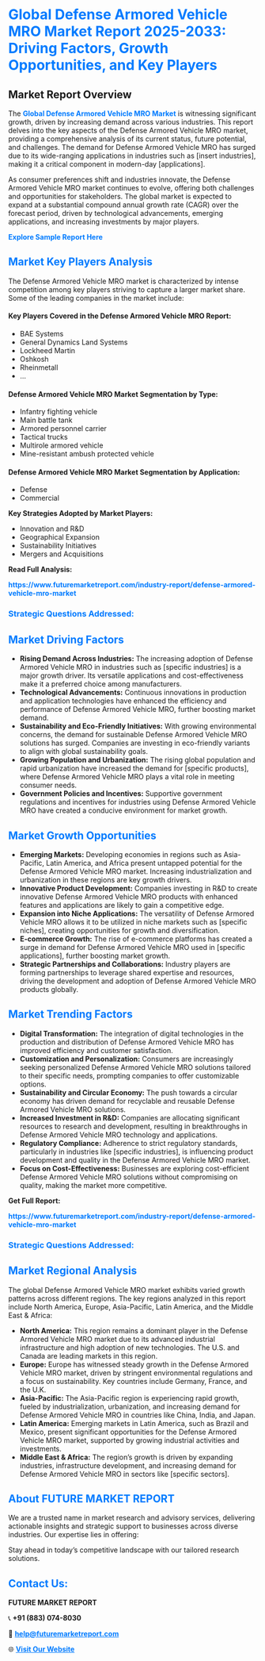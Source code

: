 <h1 style="color: #007BFF;">Global Defense Armored Vehicle MRO Market Report 2025-2033: Driving Factors, Growth Opportunities, and Key Players</h1>

<section id="overview">
<h2>Market Report Overview</h2>
<p>The <a href="https://www.futuremarketreport.com/industry-report/defense-armored-vehicle-mro-market" style="color: #007BFF; text-decoration: none;"><strong>Global Defense Armored Vehicle MRO Market</strong></a> is witnessing significant growth, driven by increasing demand across various industries. This report delves into the key aspects of the Defense Armored Vehicle MRO market, providing a comprehensive analysis of its current status, future potential, and challenges. The demand for Defense Armored Vehicle MRO has surged due to its wide-ranging applications in industries such as [insert industries], making it a critical component in modern-day [applications].</p>
<p>As consumer preferences shift and industries innovate, the Defense Armored Vehicle MRO market continues to evolve, offering both challenges and opportunities for stakeholders. The global market is expected to expand at a substantial compound annual growth rate (CAGR) over the forecast period, driven by technological advancements, emerging applications, and increasing investments by major players.</p>
</section>

<section id="overview">
<p><a href="https://www.futuremarketreport.com/request-sample/reportId=56677" style="color: #007BFF; text-decoration: none;"><strong>Explore Sample Report Here</strong></a></p>
</section>

<section id="key-players">
<h2 style="color: #007BFF;">Market Key Players Analysis</h2>
<p>The Defense Armored Vehicle MRO market is characterized by intense competition among key players striving to capture a larger market share. Some of the leading companies in the market include:</p>
<h4>Key Players Covered in the Defense Armored Vehicle MRO Report:</h4>
<ul><li>BAE Systems</li><li>General Dynamics Land Systems</li><li>Lockheed Martin</li><li>Oshkosh</li><li>Rheinmetall</li><li>...</li></ul>
<h4>Defense Armored Vehicle MRO Market Segmentation by Type:</h4>
<ul><li>Infantry fighting vehicle</li><li>Main battle tank</li><li>Armored personnel carrier</li><li>Tactical trucks</li><li>Multirole armored vehicle</li><li>Mine-resistant ambush protected vehicle</li></ul>

<h4>Defense Armored Vehicle MRO Market Segmentation by Application:</h4>
<ul><li>Defense</li><li>Commercial</li></ul>
<p><strong>Key Strategies Adopted by Market Players:</strong></p>
<ul>
<li>Innovation and R&D</li>
<li>Geographical Expansion</li>
<li>Sustainability Initiatives</li>
<li>Mergers and Acquisitions</li>
</ul>
</section>

<section>
<p><strong>Read Full Analysis: </strong></p><a href="https://www.futuremarketreport.com/industry-report/defense-armored-vehicle-mro-market" style="color: #007BFF; text-decoration: none;"><strong>https://www.futuremarketreport.com/industry-report/defense-armored-vehicle-mro-market</strong></a>
<h3 style="color: #007BFF;">Strategic Questions Addressed:</h3>
</section>

<section id="driving-factors">
<h2 style="color: #007BFF;">Market Driving Factors</h2>
<ul>
<li><strong>Rising Demand Across Industries:</strong> The increasing adoption of Defense Armored Vehicle MRO in industries such as [specific industries] is a major growth driver. Its versatile applications and cost-effectiveness make it a preferred choice among manufacturers.</li>
<li><strong>Technological Advancements:</strong> Continuous innovations in production and application technologies have enhanced the efficiency and performance of Defense Armored Vehicle MRO, further boosting market demand.</li>
<li><strong>Sustainability and Eco-Friendly Initiatives:</strong> With growing environmental concerns, the demand for sustainable Defense Armored Vehicle MRO solutions has surged. Companies are investing in eco-friendly variants to align with global sustainability goals.</li>
<li><strong>Growing Population and Urbanization:</strong> The rising global population and rapid urbanization have increased the demand for [specific products], where Defense Armored Vehicle MRO plays a vital role in meeting consumer needs.</li>
<li><strong>Government Policies and Incentives:</strong> Supportive government regulations and incentives for industries using Defense Armored Vehicle MRO have created a conducive environment for market growth.</li>
</ul>
</section>

<section id="growth-opportunities">
<h2 style="color: #007BFF;">Market Growth Opportunities</h2>
<ul>
<li><strong>Emerging Markets:</strong> Developing economies in regions such as Asia-Pacific, Latin America, and Africa present untapped potential for the Defense Armored Vehicle MRO market. Increasing industrialization and urbanization in these regions are key growth drivers.</li>
<li><strong>Innovative Product Development:</strong> Companies investing in R&D to create innovative Defense Armored Vehicle MRO products with enhanced features and applications are likely to gain a competitive edge.</li>
<li><strong>Expansion into Niche Applications:</strong> The versatility of Defense Armored Vehicle MRO allows it to be utilized in niche markets such as [specific niches], creating opportunities for growth and diversification.</li>
<li><strong>E-commerce Growth:</strong> The rise of e-commerce platforms has created a surge in demand for Defense Armored Vehicle MRO used in [specific applications], further boosting market growth.</li>
<li><strong>Strategic Partnerships and Collaborations:</strong> Industry players are forming partnerships to leverage shared expertise and resources, driving the development and adoption of Defense Armored Vehicle MRO products globally.</li>
</ul>
</section>

<section id="trending-factors">
<h2 style="color: #007BFF;">Market Trending Factors</h2>
<ul>
<li><strong>Digital Transformation:</strong> The integration of digital technologies in the production and distribution of Defense Armored Vehicle MRO has improved efficiency and customer satisfaction.</li>
<li><strong>Customization and Personalization:</strong> Consumers are increasingly seeking personalized Defense Armored Vehicle MRO solutions tailored to their specific needs, prompting companies to offer customizable options.</li>
<li><strong>Sustainability and Circular Economy:</strong> The push towards a circular economy has driven demand for recyclable and reusable Defense Armored Vehicle MRO solutions.</li>
<li><strong>Increased Investment in R&D:</strong> Companies are allocating significant resources to research and development, resulting in breakthroughs in Defense Armored Vehicle MRO technology and applications.</li>
<li><strong>Regulatory Compliance:</strong> Adherence to strict regulatory standards, particularly in industries like [specific industries], is influencing product development and quality in the Defense Armored Vehicle MRO market.</li>
<li><strong>Focus on Cost-Effectiveness:</strong> Businesses are exploring cost-efficient Defense Armored Vehicle MRO solutions without compromising on quality, making the market more competitive.</li>
</ul>
</section>

<section>
<p><strong>Get Full Report: </strong></p><a href="https://www.futuremarketreport.com/industry-report/defense-armored-vehicle-mro-market" style="color: #007BFF; text-decoration: none;"><strong>https://www.futuremarketreport.com/industry-report/defense-armored-vehicle-mro-market</strong></a>
<h3 style="color: #007BFF;">Strategic Questions Addressed:</h3>
</section>


<section id="regional-analysis">
<h2 style="color: #007BFF;">Market Regional Analysis</h2>
<p>The global Defense Armored Vehicle MRO market exhibits varied growth patterns across different regions. The key regions analyzed in this report include North America, Europe, Asia-Pacific, Latin America, and the Middle East & Africa:</p>
<ul>
<li><strong>North America:</strong> This region remains a dominant player in the Defense Armored Vehicle MRO market due to its advanced industrial infrastructure and high adoption of new technologies. The U.S. and Canada are leading markets in this region.</li>
<li><strong>Europe:</strong> Europe has witnessed steady growth in the Defense Armored Vehicle MRO market, driven by stringent environmental regulations and a focus on sustainability. Key countries include Germany, France, and the U.K.</li>
<li><strong>Asia-Pacific:</strong> The Asia-Pacific region is experiencing rapid growth, fueled by industrialization, urbanization, and increasing demand for Defense Armored Vehicle MRO in countries like China, India, and Japan.</li>
<li><strong>Latin America:</strong> Emerging markets in Latin America, such as Brazil and Mexico, present significant opportunities for the Defense Armored Vehicle MRO market, supported by growing industrial activities and investments.</li>
<li><strong>Middle East & Africa:</strong> The region’s growth is driven by expanding industries, infrastructure development, and increasing demand for Defense Armored Vehicle MRO in sectors like [specific sectors].</li>
</ul>
</section>

<footer>
<h2 style="color: #007BFF;">About FUTURE MARKET REPORT</h2>
<p>We are a trusted name in market research and advisory services, delivering actionable insights and strategic support to businesses across diverse industries. Our expertise lies in offering:</p>

<p>Stay ahead in today’s competitive landscape with our tailored research solutions.</p>

<h2 style="color: #007BFF;">Contact Us:</h2>
<p><strong>FUTURE MARKET REPORT</strong></p>
<p>📞 <strong>+91 (883) 074-8030</strong></p>
<p>📧 <strong><a href="mailto:help@futuremarketreport.com" style="color: #007BFF;">help@futuremarketreport.com</a></strong></p>
<p>🌐 <strong><a href="https://www.futuremarketreport.com/" style="color: #007BFF;">Visit Our Website</a></strong></p>
</footer>